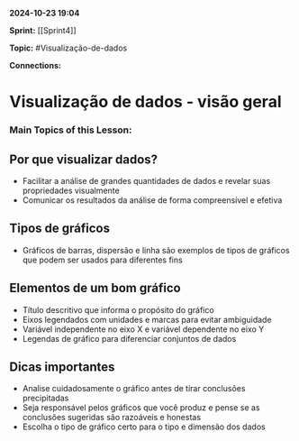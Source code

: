 
**2024-10-23 19:04**

**Sprint:** [[Sprint4]]

**Topic:** #Visualização-de-dados

**Connections:** 

# **Visualização de dados - visão geral**
### Main Topics of this Lesson:


## **Por que visualizar dados?**

- Facilitar a análise de grandes quantidades de dados e revelar suas propriedades visualmente
- Comunicar os resultados da análise de forma compreensível e efetiva

## **Tipos de gráficos**

- Gráficos de barras, dispersão e linha são exemplos de tipos de gráficos que podem ser usados para diferentes fins

## **Elementos de um bom gráfico**

- Título descritivo que informa o propósito do gráfico
- Eixos legendados com unidades e marcas para evitar ambiguidade
- Variável independente no eixo X e variável dependente no eixo Y
- Legendas de gráfico para diferenciar conjuntos de dados

## **Dicas importantes**

- Analise cuidadosamente o gráfico antes de tirar conclusões precipitadas
- Seja responsável pelos gráficos que você produz e pense se as conclusões sugeridas são razoáveis e honestas
- Escolha o tipo de gráfico certo para o tipo e dimensão dos dados





